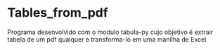 # Tables_from_pdf
Programa desenvolvido com o modulo tabula-py cujo objetivo é extrair tabela de um pdf qualquer e transforma-lo em uma manilha de Excel
